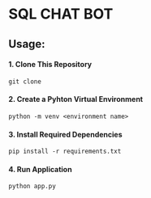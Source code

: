 # SQL CHAT BOT

## Usage:
#### 1. Clone This Repository
```
git clone 
```
#### 2. Create a Pyhton Virtual Environment
```
python -m venv <environment name>
```
#### 3. Install Required Dependencies
```
pip install -r requirements.txt
```
#### 4. Run Application
```
python app.py
```
